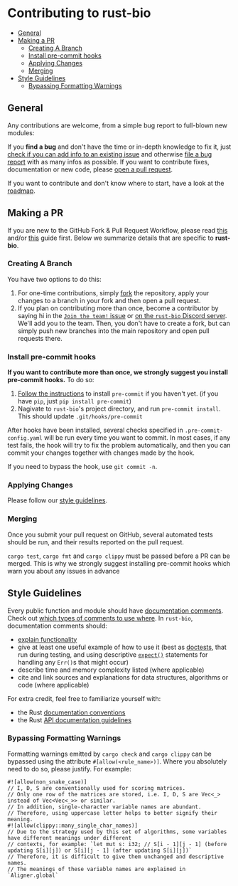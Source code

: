 # Contributing to rust-bio

- [General](#general)
- [Making a PR](#making-a-pr)
  - [Creating A Branch](#creating-a-branch)
  - [Install pre-commit hooks](#install-pre-commit-hooks)
  - [Applying Changes](#applying-changes)
  - [Merging](#merging)
- [Style Guidelines](#style-guidelines)
  - [Bypassing Formatting Warnings](#bypassing-formatting-warnings)

## General

Any contributions are welcome, from a simple bug report to full-blown new modules:

If you **find a bug** and don't have the time or in-depth knowledge to fix it, just [check if you can add info to an existing issue](https://github.com/rust-bio/rust-bio/issues) and otherwise [file a bug report](https://github.com/rust-bio/rust-bio/issues/new/choose) with as many infos as possible.
If you want to contribute fixes, documentation or new code, please [open a pull request](https://github.com/rust-bio/rust-bio/compare).


If you want to contribute and don't know where to start, have a look at the [roadmap](https://github.com/rust-bio/rust-bio/issues/3).



## Making a PR

If you are new to the GitHub Fork & Pull Request Workflow, please read [this](https://guides.github.com/introduction/flow/) and/or [this](https://gist.github.com/Chaser324/ce0505fbed06b947d962) guide first. Below we summarize details that are specific to **rust-bio**.

### Creating A Branch

You have two options to do this:
1. For one-time contributions, simply [fork](https://help.github.com/en/github/getting-started-with-github/fork-a-repo) the repository, apply your changes to a branch in your fork and then open a pull request.
2. If you plan on contributing more than once, become a contributor by saying hi in the [`Join the team!` issue](https://github.com/rust-bio/rust-bio/issues/27) or [on the `rust-bio` Discord server](https://discord.gg/rssQABT).
    We'll add you to the team.
    Then, you don't have to create a fork, but can simply push new branches into the main repository and open pull requests there.

### Install pre-commit hooks

**If you want to contribute more than once, we strongly suggest you install pre-commit hooks.** To do so:

1. [Follow the instructions](https://pre-commit.com) to install `pre-commit` if you haven't yet. (if you have `pip`, just `pip install pre-commit`)
2. Nagivate to `rust-bio`'s project directory, and run `pre-commit install`. This should update `.git/hooks/pre-commit`

After hooks have been installed, several checks specified in `.pre-commit-config.yaml` will be run every time you want to commit. In most cases, if any test fails, the hook will try to fix the problem automatically, and then you can commit your changes together with changes made by the hook.

If you need to bypass the hook, use `git commit -n`.

### Applying Changes

Please follow our [style guidelines](#style-guidelines).

### Merging

Once you submit your pull request on GitHub, several automated tests should be run, and their results reported on the pull request.

`cargo test`, `cargo fmt` and `cargo clippy` must be passed before a PR can be merged. This is why we strongly suggest installing pre-commit hooks which warn you about any issues in advance

## Style Guidelines

Every public function and module should have [documentation comments](https://doc.rust-lang.org/stable/rust-by-example/meta/doc.html).
Check out [which types of comments to use where](https://doc.rust-lang.org/stable/reference/comments.html#doc-comments).
In `rust-bio`, documentation comments should:
* [explain functionality](https://doc.rust-lang.org/rustdoc/how-to-write-documentation.html)
* give at least one useful example of how to use it (best as [doctests](https://doc.rust-lang.org/rustdoc/documentation-tests.html),
  that run during testing, and using descriptive [`expect()`](https://doc.rust-lang.org/std/result/enum.Result.html#method.expect)
  statements for handling any `Err()`s that might occur)
* describe time and memory complexity listed (where applicable)
* cite and link sources and explanations for data structures, algorithms or code (where applicable)

For extra credit, feel free to familiarize yourself with:
* the Rust [documentation conventions](https://rust-lang.github.io/rfcs/1574-more-api-documentation-conventions.html#appendix-a-full-conventions-text)
* the Rust [API documentation guidelines](https://rust-lang.github.io/api-guidelines/documentation.html)

### Bypassing Formatting Warnings

Formatting warnings emitted by `cargo check` and `cargo clippy` can be bypassed using the attribute `#[allow(<rule_name>)]`. Where you absolutely need to do so, please justify. For example:

```
#![allow(non_snake_case)]
// I, D, S are conventionally used for scoring matrices.
// Only one row of the matrices are stored, i.e. I, D, S are Vec<_> instead of Vec<Vec<_>> or similar.
// In addition, single-character variable names are abundant.
// Therefore, using uppercase letter helps to better signify their meaning.
#![allow(clippy::many_single_char_names)]
// Due to the strategy used by this set of algorithms, some variables have different meanings under different
// contexts, for example: `let mut s: i32; // S[i - 1][j - 1] (before updating S[i][j]) or S[i][j - 1] (after updating S[i][j])`
// Therefore, it is difficult to give them unchanged and descriptive names.
// The meanings of these variable names are explained in `Aligner.global`
```
